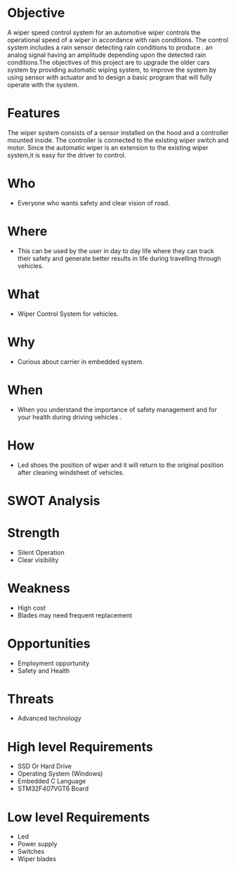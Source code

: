 # Objective
A wiper speed control system for an automotive wiper controls the operational speed of a wiper in accordance with rain conditions. The control system includes a rain sensor detecting rain conditions to produce . an analog signal having an amplitude depending upon the detected rain conditions.The objectives of this project are to upgrade the older cars system by providing automatic
wiping system, to improve the system by using sensor with actuator and to design a basic program that will fully operate with
the system. 
# Features
The wiper system consists of a sensor installed on the hood and a controller mounted inside. The controller is connected to the existing wiper switch and motor. Since the automatic wiper is an extension to the existing wiper system,it is easy for the driver to control.
# Who
* Everyone who wants safety and clear vision of road.
# Where
* This can be used by the user in day to day life where they can track their safety and generate better results in life during travelling through vehicles.
# What
* Wiper Control System for vehicles.
# Why
* Curious about carrier in embedded system.
# When
* When you understand the importance of safety management and for your health during driving vehicles .
# How
* Led shoes the position of wiper and it will return to the original position after cleaning windsheet of vehicles.
# SWOT Analysis
# Strength
* Silent Operation
* Clear visibility 
# Weakness
* High cost
* Blades may need frequent replacement
# Opportunities
* Employment opportunity
* Safety and Health
# Threats
* Advanced technology
# High level Requirements
* SSD Or Hard Drive
* Operating System (Windows)
* Embedded C Language
* STM32F407VGT6 Board
# Low level Requirements
* Led
* Power supply
* Switches
* Wiper blades
